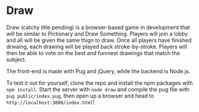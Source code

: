 # Draw

Draw (catchy title pending) is a browser-based game in development that will be similar to Pictionary and Draw Something. Players will join a lobby and all will be given the same thign to draw. Once all players have finished drwaing, each drawing will be played back stroke-by-stroke. Players will then be able to vote on the best and funniest drawings that match the subject.

The front-end is made with Pug and jQuery, while the backend is Node.js.

To test it out for yourself, clone the repo and install the npm packages with `npm install`. Start the server with `node draw` and compile the pug file with `pug public/index.pug`, then open up a browser and head to `http://localhost:3000/index.html`!